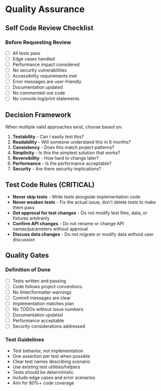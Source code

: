 # Quality Assurance

## Self Code Review Checklist

### Before Requesting Review

- [ ] All tests pass
- [ ] Edge cases handled
- [ ] Performance impact considered
- [ ] No security vulnerabilities
- [ ] Accessibility requirements met
- [ ] Error messages are user-friendly
- [ ] Documentation updated
- [ ] No commented-out code
- [ ] No console.log/print statements

## Decision Framework

When multiple valid approaches exist, choose based on:

1. **Testability** - Can I easily test this?
2. **Readability** - Will someone understand this in 6 months?
3. **Consistency** - Does this match project patterns?
4. **Simplicity** - Is this the simplest solution that works?
5. **Reversibility** - How hard to change later?
6. **Performance** - Is the performance acceptable?
7. **Security** - Are there security implications?

## Test Code Rules (CRITICAL)

- **Never skip tests** - Write tests alongside implementation code
- **Never weaken tests** - Fix the actual issue, don't delete tests to make them pass
- **Get approval for test changes** - Do not modify test files, data, or fixtures arbitrarily
- **Confirm API changes** - Do not rename or change API names/parameters without approval
- **Discuss data changes** - Do not migrate or modify data without user discussion

## Quality Gates

### Definition of Done

- [ ] Tests written and passing
- [ ] Code follows project conventions
- [ ] No linter/formatter warnings
- [ ] Commit messages are clear
- [ ] Implementation matches plan
- [ ] No TODOs without issue numbers
- [ ] Documentation updated
- [ ] Performance acceptable
- [ ] Security considerations addressed

### Test Guidelines

- Test behavior, not implementation
- One assertion per test when possible
- Clear test names describing scenario
- Use existing test utilities/helpers
- Tests should be deterministic
- Include edge cases and error scenarios
- Aim for 80%+ code coverage
